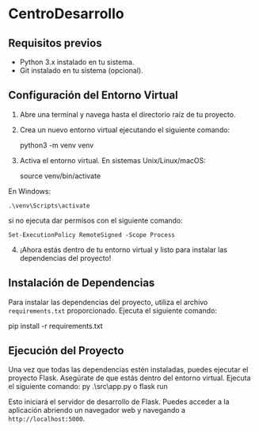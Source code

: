 # CentroDesarrollo

## Requisitos previos

- Python 3.x instalado en tu sistema.
- Git instalado en tu sistema (opcional).

## Configuración del Entorno Virtual

1. Abre una terminal y navega hasta el directorio raíz de tu proyecto.

2. Crea un nuevo entorno virtual ejecutando el siguiente comando:
    
    python3 -m venv venv


3. Activa el entorno virtual. En sistemas Unix/Linux/macOS:
    
    source venv/bin/activate

En Windows:
    
    .\venv\Scripts\activate
    
si no ejecuta dar permisos con el siguiente comando:

    Set-ExecutionPolicy RemoteSigned -Scope Process


4. ¡Ahora estás dentro de tu entorno virtual y listo para instalar las dependencias del proyecto!

## Instalación de Dependencias

Para instalar las dependencias del proyecto, utiliza el archivo `requirements.txt` proporcionado. Ejecuta el siguiente comando:

pip install -r requirements.txt


## Ejecución del Proyecto

Una vez que todas las dependencias estén instaladas, puedes ejecutar el proyecto Flask. Asegúrate de que estás dentro del entorno virtual. Ejecuta el siguiente comando:
    py .\src\app.py o flask run

Esto iniciará el servidor de desarrollo de Flask. Puedes acceder a la aplicación abriendo un navegador web y navegando a `http://localhost:5000`.


